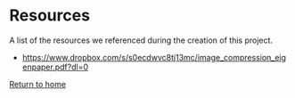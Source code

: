 # Resources
A list of the resources we referenced during the creation of this project.

* https://www.dropbox.com/s/s0ecdwvc8tj13mc/image_compression_eigenpaper.pdf?dl=0


[Return to home](https://www.griffithstites.com/Linearity-Zine/)
